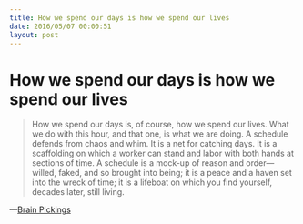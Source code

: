 ```yaml
---
title: How we spend our days is how we spend our lives
date: 2016/05/07 00:00:51
layout: post
---
```

# How we spend our days is how we spend our lives

> How we spend our days is, of course, how we spend our lives. What we do with this hour, and that one, is what we are doing. A schedule defends from chaos and whim. It is a net for catching days. It is a scaffolding on which a worker can stand and labor with both hands at sections of time. A schedule is a mock-up of reason and order—willed, faked, and so brought into being; it is a peace and a haven set into the wreck of time; it is a lifeboat on which you find yourself, decades later, still living.

—[Brain Pickings](https://www.brainpickings.org/2013/06/07/annie-dillard-the-writing-life-1/)
